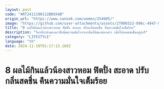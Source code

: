 ```yaml
---
layout: post
code: "ART2411100112BDOX4B"
origin_url: "https://www.sanook.com/women/254605/"
image: "https://github.com/user-attachments/assets/27000312-896c-4947-9688-19ba40c6f8a8"
title: "8 ผลไม้กินแล้วน้องสาวหอม ฟิตปั๋ง สะอาด ปรับกลิ่นสดชื่น คืนความมั่นใจเต็มร้อย"
description: "ใครที่กำลังมองหาวิธีเพิ่มความมั่นใจจากกลิ่นที่ดีของน้องสาว เพื่อให้หอมสดชื่นอยู่ล่ะก็"
category: "LIFESTYLE"
language: "th"
date: 2024-11-10T01:17:13.166Z
---
```


# 8 ผลไม้กินแล้วน้องสาวหอม ฟิตปั๋ง สะอาด ปรับกลิ่นสดชื่น คืนความมั่นใจเต็มร้อย
